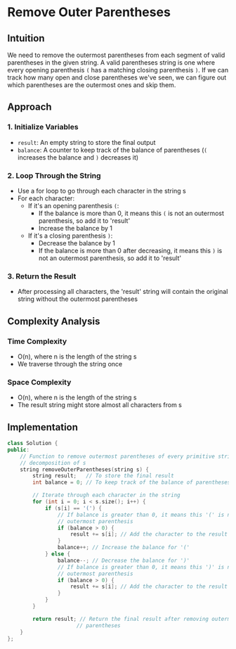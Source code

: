# Remove Outer Parentheses

## Intuition
We need to remove the outermost parentheses from each segment of valid parentheses in the given string. A valid parentheses string is one where every opening parenthesis `(` has a matching closing parenthesis `)`. If we can track how many open and close parentheses we've seen, we can figure out which parentheses are the outermost ones and skip them.

## Approach

### 1. Initialize Variables
* `result`: An empty string to store the final output
* `balance`: A counter to keep track of the balance of parentheses (`(` increases the balance and `)` decreases it)

### 2. Loop Through the String
* Use a for loop to go through each character in the string s
* For each character:
   * If it's an opening parenthesis `(`:
      * If the balance is more than 0, it means this `(` is not an outermost parenthesis, so add it to 'result'
      * Increase the balance by 1
   * If it's a closing parenthesis `)`:
      * Decrease the balance by 1
      * If the balance is more than 0 after decreasing, it means this `)` is not an outermost parenthesis, so add it to 'result'

### 3. Return the Result
* After processing all characters, the 'result' string will contain the original string without the outermost parentheses

## Complexity Analysis

### Time Complexity
* O(n), where n is the length of the string s
* We traverse through the string once

### Space Complexity
* O(n), where n is the length of the string s
* The result string might store almost all characters from s

## Implementation

```cpp
class Solution {
public:
    // Function to remove outermost parentheses of every primitive string in the
    // decomposition of s
    string removeOuterParentheses(string s) {
        string result;   // To store the final result
        int balance = 0; // To keep track of the balance of parentheses

        // Iterate through each character in the string
        for (int i = 0; i < s.size(); i++) {
            if (s[i] == '(') {
                // If balance is greater than 0, it means this '(' is not an
                // outermost parenthesis
                if (balance > 0) {
                    result += s[i]; // Add the character to the result
                }
                balance++; // Increase the balance for '('
            } else {
                balance--; // Decrease the balance for ')'
                // If balance is greater than 0, it means this ')' is not an
                // outermost parenthesis
                if (balance > 0) {
                    result += s[i]; // Add the character to the result
                }
            }
        }

        return result; // Return the final result after removing outermost
                      // parentheses
    }
};
```
